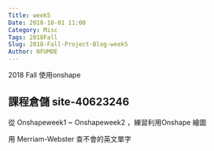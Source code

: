 ```yaml
---
Title: week5
Date: 2018-10-01 11:00
Category: Misc
Tags: 2018Fall
Slug: 2018-Fall-Project-Blog-week5
Author: NFUMDE
---
```


2018 Fall 使用onshape

<!-- PELICAN_END_SUMMARY -->

課程倉儲 site-40623246
----

從 Onshapeweek1 ~ Onshapeweek2 ，練習利用Onshape 繪圖

用 Merriam-Webster 查不會的英文單字